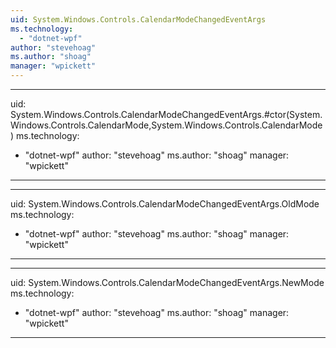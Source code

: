 ```yaml
---
uid: System.Windows.Controls.CalendarModeChangedEventArgs
ms.technology: 
  - "dotnet-wpf"
author: "stevehoag"
ms.author: "shoag"
manager: "wpickett"
---
```


---
uid: System.Windows.Controls.CalendarModeChangedEventArgs.#ctor(System.Windows.Controls.CalendarMode,System.Windows.Controls.CalendarMode)
ms.technology: 
  - "dotnet-wpf"
author: "stevehoag"
ms.author: "shoag"
manager: "wpickett"
---

---
uid: System.Windows.Controls.CalendarModeChangedEventArgs.OldMode
ms.technology: 
  - "dotnet-wpf"
author: "stevehoag"
ms.author: "shoag"
manager: "wpickett"
---

---
uid: System.Windows.Controls.CalendarModeChangedEventArgs.NewMode
ms.technology: 
  - "dotnet-wpf"
author: "stevehoag"
ms.author: "shoag"
manager: "wpickett"
---
